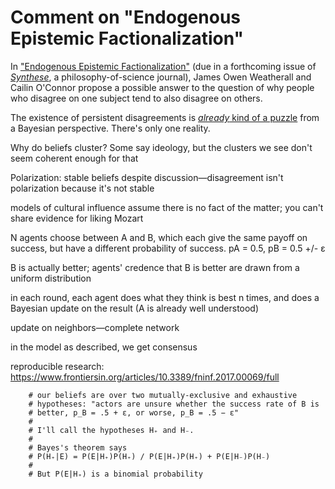 # Comment on "Endogenous Epistemic Factionalization"

In ["Endogenous Epistemic Factionalization"](https://arxiv.org/abs/1812.08131) (due in a forthcoming issue of [_Synthese_](https://www.springer.com/journal/11229/), a philosophy-of-science journal), James Owen Weatherall and Cailin O'Connor propose a possible answer to the question of why people who disagree on one subject tend to also disagree on others.

The existence of persistent disagreements is [_already_ kind of a puzzle](https://ppe.mercatus.org/system/files/Are_Disagreements_Honest_-_WP.pdf) from a Bayesian perspective. There's only one reality.











Why do beliefs cluster? Some say ideology, but the clusters we see don't seem coherent enough for that

Polarization: stable beliefs despite discussion—disagreement isn't polarization because it's not stable

models of cultural influence assume there is no fact of the matter; you can't share evidence for liking Mozart

N agents choose between A and B, which each give the same payoff on success, but have a different probability of success. pA = 0.5, pB = 0.5 +/- ε

B is actually better; agents' credence that B is better are drawn from a uniform distribution

in each round, each agent does what they think is best n times, and does a Bayesian update on the result (A is already well understood)

update on neighbors—complete network

in the model as described, we get consensus

reproducible research: https://www.frontiersin.org/articles/10.3389/fninf.2017.00069/full

        # our beliefs are over two mutually-exclusive and exhaustive
        # hypotheses: "actors are unsure whether the success rate of B is
        # better, p_B = .5 + ε, or worse, p_B = .5 − ε"
        #
        # I'll call the hypotheses H₊ and H₋.
        #
        # Bayes's theorem says
        # P(H₊|E) = P(E|H₊)P(H₊) / P(E|H₊)P(H₊) + P(E|H₋)P(H₋)
        #
        # But P(E|H₊) is a binomial probability
